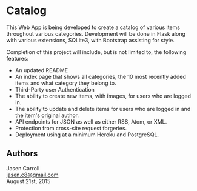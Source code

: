 # Catalog

This Web App is being developed to create a catalog of various items throughout various categories. Development will be done in Flask along with various extensions, SQLite3, with Bootstrap assisting for style. 

Completion of this project will include, but is not limited to, the following features:

* An updated README
* An index page that shows all categories, the 10 most recently added items and what category they belong to.
* Third-Party user Authentication
* The ability to create new items, with images, for users who are logged in.
* The ability to update and delete items for users who are logged in and the item's original author.
* API endpoints for JSON as well as either RSS, Atom, or XML.
* Protection from cross-site request forgeries.
* Deployment using at a minimum Heroku and PostgreSQL.

## Authors
Jasen Carroll  
jasen.c8@gmail.com  
August 21st, 2015